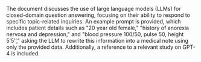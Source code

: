 The document discusses the use of large language models (LLMs) for closed-domain question answering, focusing on their ability to respond to specific topic-related inquiries. An example prompt is provided, which includes patient details such as "20 year old female," "history of anorexia nervosa and depression," and "blood pressure 100/50, pulse 50, height 5’5’’," asking the LLM to rewrite this information into a medical note using only the provided data. Additionally, a reference to a relevant study on GPT-4 is included.